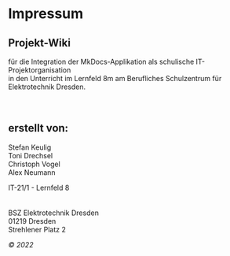 # Impressum

<h2>Projekt-Wiki</h2>

für die Integration der MkDocs-Applikation als schulische IT-Projektorganisation  
in den Unterricht im Lernfeld 8m am Berufliches Schulzentrum für Elektrotechnik Dresden. 
</br>
</br>
</br>
<h2>erstellt von:</h2>

Stefan Keulig</br>
Toni Drechsel</br>
Christoph Vogel</br>
Alex Neumann

IT-21/1 - Lernfeld 8
</br>
</br>
</br>
BSZ Elektrotechnik Dresden  
01219 Dresden  
Strehlener Platz 2

*&copy; 2022*